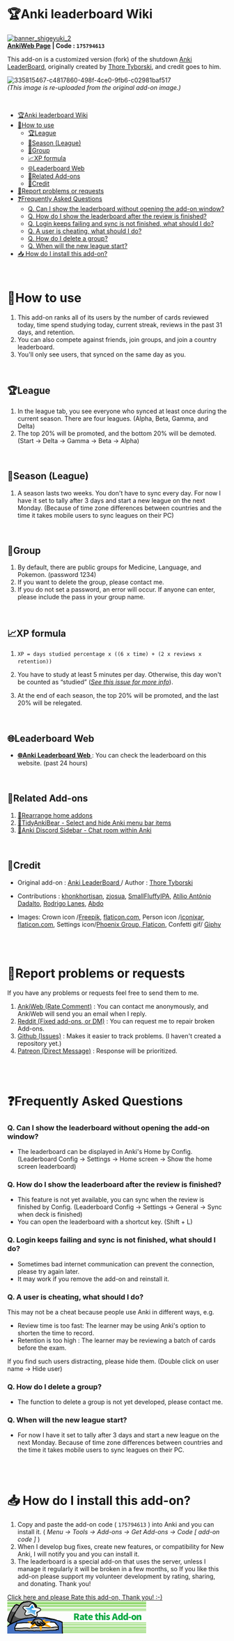 # 🏆️Anki leaderboard Wiki

[![banner_shigeyuki_2](https://github.com/shigeyukey/Pokemanki-Gold/assets/124401518/8408c164-e95c-4e40-98c1-393b03e04bcb)](http://patreon.com/Shigeyuki)   <br>
**[AnkiWeb Page](https://ankiweb.net/shared/info/175794613) | Code : `175794613`**

This add-on is a customized version (fork) of the shutdown [Anki LeaderBoard](https://github.com/ThoreBor/Anki_Leaderboard), originally created by [Thore Tyborski](https://github.com/ThoreBor), and credit goes to him.




![335815467-c4817860-498f-4ce0-9fb6-c02981baf517](https://github.com/shigeyukey/my_addons/assets/124401518/3484b23a-7242-4525-99d4-58a2fb833002)<br>
*(This image is re-uploaded from the original add-on image.)*<br>

<br>

- [🏆️Anki leaderboard Wiki](#️anki-leaderboard-wiki)
- [📖How to use](#how-to-use)
  - [🏆League](#league)
  - [📅Season (League)](#season-league)
  - [👥Group](#group)
  - [📈XP formula](#xp-formula)
  - [🌐Leaderboard Web](#leaderboard-web)
  - [🔗Related Add-ons](#related-add-ons)
  - [💖Credit](#credit)
- [🚨Report problems or requests](#report-problems-or-requests)
- [❓️Frequently Asked Questions](#️frequently-asked-questions)
    - [Q. Can I show the leaderboard without opening the add-on window?](#q-can-i-show-the-leaderboard-without-opening-the-add-on-window)
    - [Q. How do I show the leaderboard after the review is finished?](#q-how-do-i-show-the-leaderboard-after-the-review-is-finished)
    - [Q. Login keeps failing and sync is not finished, what should I do?](#q-login-keeps-failing-and-sync-is-not-finished-what-should-i-do)
    - [Q. A user is cheating, what should I do?](#q-a-user-is-cheating-what-should-i-do)
    - [Q. How do I delete a group?](#q-how-do-i-delete-a-group)
    - [Q. When will the new league start?](#q-when-will-the-new-league-start)
- [📥 How do I install this add-on?](#-how-do-i-install-this-add-on)

<br>


# 📖How to use

1. This add-on ranks all of its users by the number of cards reviewed today, time spend studying today, current streak, reviews in the past 31 days, and retention.
1. You can also compete against friends, join groups, and join a country leaderboard.
1. You'll only see users, that synced on the same day as you.
<br>

## 🏆League
1. In the league tab, you see everyone who synced at least once during the current season. There are four leagues. (Alpha, Beta, Gamma, and Delta)
1. The top 20% will be promoted, and the bottom 20% will be demoted. (Start -> Delta -> Gamma -> Beta -> Alpha)
<br>

## 📅Season (League)
1. A season lasts two weeks. You don't have to sync every day. For now I have it set to tally after 3 days and start a new league on the next Monday. (Because of time zone differences between countries and the time it takes mobile users to sync leagues on their PC)
<br>

## 👥Group
1.  By default, there are public groups for Medicine, Language, and Pokemon. (password 1234)<br>
1.  If you want to delete the group, please contact me.<br>
1.  If you do not set a password, an error will occur. If anyone can enter, please include the pass in your group name.<br>
<br>

## 📈XP formula
1. <code>XP = days studied percentage x ((6 x time) + (2 x reviews x retention)) </code>

1. You have to study at least 5 minutes per day. Otherwise, this day won't be counted as “studied”
(<i><a href="https://github.com/ThoreBor/Anki_Leaderboard/issues/122">See this issue for more info</a></i>).
1. At the end of each season, the top 20% will be promoted, and the last 20% will be relegated.
<br>

## 🌐Leaderboard Web
 * **<a href="https://shigeyuki.pythonanywhere.com/">🌐Anki Leaderboard Web </a>** : You can check the leaderboard on this website. (past 24 hours)<br>

<br>

## 🔗Related Add-ons

1. <a href="https://ankiweb.net/shared/info/1797615099">📌Rearrange home addons </a><br>
1. <a href="https://ankiweb.net/shared/info/906950015">🐻TidyAnkiBear - Select and hide Anki menu bar items</a><br>
1. <a href="https://ankiweb.net/shared/info/33855257">📱Anki Discord Sidebar - Chat room within Anki</a><br>
<br>

## 💖Credit
   * Original add-on : [ Anki LeaderBoard ](https://github.com/ThoreBor/Anki_Leaderboard) / Author : [Thore Tyborski](https://github.com/ThoreBor)<br>
   * Contributions :
<a href="https://github.com/khonkhortisan"> khonkhortisan</a>,
<a href="https://github.com/zjosua">zjosua</a>,
<a href="https://www.reddit.com/user/SmallFluffyIPA/">SmallFluffyIPA</a>,
<a href="https://github.com/AtilioA">Atílio Antônio Dadalto</a>,
<a href="https://github.com/rodrigolanes">Rodrigo Lanes</a>,
<a href="https://github.com/abdnh">Abdo</a>

* Images: Crown icon /<a href="https://www.flaticon.com/de/autoren/freepik" title="Freepik">Freepik</a>, <a href="https://www.flaticon.com/de/" title="Flaticon">flaticon.com</a>, Person icon /<a href="https://www.flaticon.com/de/autoren/iconixar" title="iconixar">iconixar</a>, <a href="https://www.flaticon.com/de/" title="Flaticon">flaticon.com</a>, Settings icon/<a href="https://www.flaticon.com/free-icons/setting" title="setting icons">Phoenix Group, Flaticon</a>, Confetti gif/ <a href="https://giphy.com/stickers/giphycam-rainbow-WNJATm9pwnjpjI1i0g">Giphy</a>



<br><br>

# 🚨Report problems or requests

If you have any problems or requests feel free to send them to me.

  1. [AnkiWeb (Rate Comment)](https://ankiweb.net/shared/review/175794613) : You can contact me anonymously, and AnkiWeb will send you an email when I reply.
  1. [Reddit (Fixed add-ons, or DM)](https://www.reddit.com/r/Anki/comments/1b0eybn/simple_fix_of_broken_addons_for_the_latest_anki/) : You can request me to repair broken Add-ons.
  1. [Github (Issues)](https://github.com/shigeyukey/my_addons/issues) : Makes it easier to track problems. (I haven't created a repository yet.)
  1. [Patreon (Direct Message)](https://www.patreon.com/Shigeyuki) : Response will be prioritized.

<br><br>

# ❓️Frequently Asked Questions

### Q. Can I show the leaderboard without opening the add-on window?
* The leaderboard can be displayed in Anki's Home by Config. (Leaderboard Config -> Settings -> Home screen -> Show the home screen leaderboard)

### Q. How do I show the leaderboard after the review is finished?
* This feature is not yet available, you can sync when the review is finished by Config. (Leaderboard Config -> Settings -> General -> Sync when deck is finished)
* You can open the leaderboard with a shortcut key. (Shift + L)


### Q. Login keeps failing and sync is not finished, what should I do?

* Sometimes bad internet communication can prevent the connection, please try again later.
* It may work if you remove the add-on and reinstall it.

### Q. A user is cheating, what should I do?

This may not be a cheat because people use Anki in different ways, e.g.
* Review time is too fast: The learner may be using Anki's option to shorten the time to record.
* Retention is too high : The learner may be reviewing a batch of cards before the exam.

If you find such users distracting, please hide them. (Double click on user name -> Hide user)


### Q. How do I delete a group?
* The function to delete a group is not yet developed, please contact me.

### Q. When will the new league start?
* For now I have it set to tally after 3 days and start a new league on the next Monday. Because of time zone differences between countries and the time it takes mobile users to sync leagues on their PC.



<br><br>


<!--
# Config

## Account

### Sign-up
#### Sign-up
#### Log-in
#### Delete account
#### Log-out
#### Change user name

### Bio



## Settings

### Country

* The next day starts
* Sort by:
* Default Leaderboard
* 

## Groups

## Friends

## Hidden Users

## others


-->



# 📥 How do I install this add-on?
1. Copy and paste the add-on code ( `175794613` )  into Anki and you can install it. ( *Menu -> Tools -> Add-ons -> Get Add-ons -> Code \[ add-on code ]* )
2. When I develop bug fixes, create new features, or compatibility for New Anki, I will notify you and you can install it.
3. The leaderboard is a special add-on that uses the server, unless I manage it regularly it will be broken in a few months, so If you like this add-on please support my volunteer development by rating, sharing, and donating. Thank you! 

[Click here and please Rate this add-on, Thank you! :-) <br>
 ![Please rate this](https://raw.githubusercontent.com/shigeyukey/my_addons/main/media_files/rate_this.gif)](https://ankiweb.net/shared/review/175794613)

